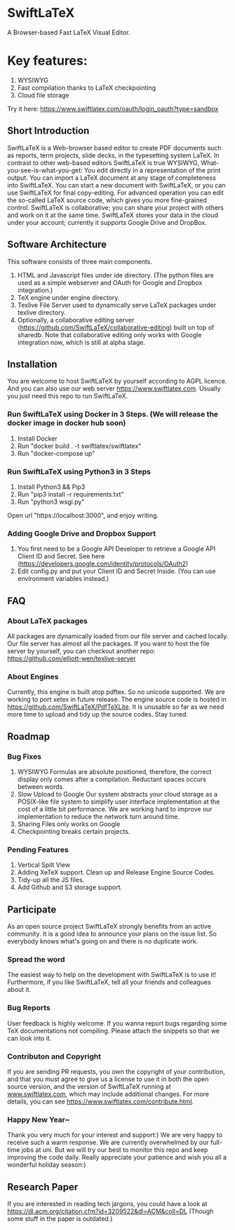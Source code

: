 # SwiftLaTeX

A Browser-based Fast LaTeX Visual Editor. 

# Key features:
1. WYSIWYG
2. Fast compilation thanks to LaTeX checkpointing
3. Cloud file storage

Try it here: https://www.swiftlatex.com/oauth/login_oauth?type=sandbox

## Short Introduction

SwiftLaTeX is a Web-browser based editor to create PDF documents such as reports, term projects, slide decks, in the typesetting system LaTeX. In contrast to other web-based editors SwiftLaTeX is true WYSIWYG, What-you-see-is-what-you-get: You edit directly in a representation of the print output. You can import a LaTeX document at any stage of completeness into SwiftLaTeX. You can start a new document with SwiftLaTeX, or you can use SwiftLaTeX for final copy-editing. For advanced operation you can edit the so-called LaTeX source code, which gives you more fine-grained control. SwiftLaTeX is collaborative; you can share your project with others and work on it at the same time. SwiftLaTeX stores your data in the cloud under your account; currently it supports Google Drive and DropBox.

## Software Architecture
This software consists of three main components.
1. HTML and Javascript files under ide directory. (The python files are used as a simple webserver and OAuth for Google and Dropbox integration.)
2. TeX engine under engine directory.
3. Texlive File Server used to dynamically serve LaTeX packages under texlive directory.
4. Optionally, a collaborative editing server (https://github.com/SwiftLaTeX/collaborative-editing) built on top of sharedb. Note that collaborative editing only works with Google integration now, which is still at alpha stage.


## Installation
You are welcome to host SwiftLaTeX by yourself according to AGPL licence. And you can also use our web server https://www.swiftlatex.com. Usually you just need this repo to run SwiftLaTeX.

### Run SwiftLaTeX using Docker in 3 Steps. (We will release the docker image in docker hub soon)
1. Install Docker
2. Run "docker build . -t swiftlatex/swiftlatex"
3. Run "docker-compose up"

### Run SwiftLaTeX using Python3 in 3 Steps

1. Install Python3 && Pip3
2. Run "pip3 install -r requirements.txt"
3. Run "python3 wsgi.py"

Open url "https://localhost:3000", and enjoy writing.

### Adding Google Drive and Dropbox Support
1. You first need to be a Google API Developer to retrieve a Google API Client ID and Secret. See here (https://developers.google.com/identity/protocols/OAuth2)
2. Edit config.py and put your Client ID and Secret Inside. (You can use environment variables instead.)

## FAQ

### About LaTeX packages
All packages are dynamically loaded from our file server and cached locally. Our file server has almost all the packages. 
If you want to host the file server by yourself, you can checkout another repo: https://github.com/elliott-wen/texlive-server

### About Engines
Currently, this engine is built atop pdftex. So no unicode supported. 
We are working to port xetex in future release.
The engine source code is hosted in https://github.com/SwiftLaTeX/PdfTeXLite.
It is unusable so far as we need more time to upload and tidy up the source codes. Stay tuned.


## Roadmap

### Bug Fixes
1. WYSIWYG
Formulas are absolute positioned, therefore, the correct display only comes after a compilation. Reductant spaces occurs between words.
2. Slow Upload to Google
Our system abstracts your cloud storage as a POSIX-like file system to simplify user interface implementation at the cost of a little bit performance. We are working hard to improve our implementation to reduce the network turn around time.
3. Sharing Files only works on Google
4. Checkpointing breaks certain projects.

### Pending Features
1. Vertical Spilt View
2. Adding XeTeX support. Clean up and Release Engine Source Codes. 
3. Tidy-up all the JS files.
4. Add Github and S3 storage support.

## Participate
As an open source project SwiftLaTeX strongly benefits from an active community. It is a good idea to announce your plans on the issue list. So everybody knows what's going on and there is no duplicate work.

### Spread the word
The easiest way to help on the development with SwiftLaTeX is to use it! Furthermore, if you like SwiftLaTeX, tell all your friends and colleagues about it.

### Bug Reports
User feedback is highly welcome. If you wanna report bugs regarding some TeX documentations not compiling. Please attach the snippets so that we can look into it.


### Contributon and Copyright
If you are sending PR requests, you own the copyright of your contribution, and that you must agree to give us a license to use it in both the open source version, and the version of SwiftLaTeX running at www.swiftlatex.com, which may include additional changes. For more details, you can see https://www.swiftlatex.com/contribute.html. 

### Happy New Year~
Thank you very much for your interest and support:) We are very happy to receive such a warm response.
We are currently overwhelmed by our full-time jobs at uni. But we will try our best to monitor this repo and keep improving the code daily. Really appreciate your patience and wish you all a wonderful holiday season:)



## Research Paper
If you are interested in reading tech jargons, you could have a look at https://dl.acm.org/citation.cfm?id=3209522&dl=ACM&coll=DL
(Though some stuff in the paper is outdated.)
